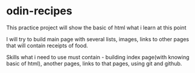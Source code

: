 # odin-recipes
This practice project will show the basic of html what i learn at this point

I will try to build main page with several lists, images, links to other pages that will contain receipts of food.

Skills what i need to use must contain - building index page(with knowing basic of html), another pages, links to that pages, using git and github.